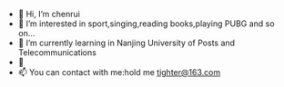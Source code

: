 - 👋 Hi, I’m chenrui
- 👀 I’m interested in sport,singing,reading books,playing PUBG and so on...
- 🌱 I’m currently learning in Nanjing University of Posts and Telecommunications
- 💞️ 
- 📫 You can contact with me:hold me tighter@163.com

<!---
chenrui19961203/chenrui19961203 is a ✨ special ✨ repository because its `README.md` (this file) appears on your GitHub profile.
You can click the Preview link to take a look at your changes.
--->

